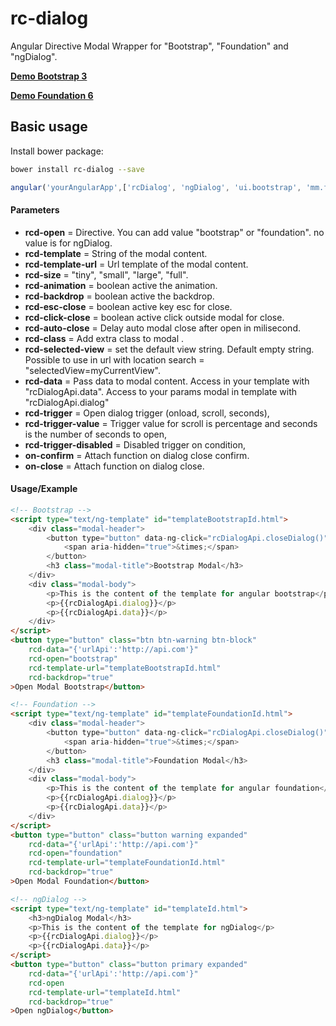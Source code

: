 # rc-dialog

Angular Directive Modal Wrapper for "Bootstrap", "Foundation" and "ngDialog". 

**[Demo Bootstrap 3][]**

**[Demo Foundation 6][]**

Basic usage
---------------
Install bower package:
```bash
bower install rc-dialog --save
```

```javascript
angular('yourAngularApp',['rcDialog', 'ngDialog', 'ui.bootstrap', 'mm.foundation', 'ngAnimate']);
```

<h4>Parameters</h4>

- **rcd-open** = Directive. You can add value "bootstrap" or "foundation". no value is for ngDialog.
- **rcd-template** = String of the modal content.
- **rcd-template-url** = Url template of the modal content.
- **rcd-size** = "tiny", "small", "large", "full".
- **rcd-animation** = boolean active the animation.
- **rcd-backdrop** = boolean active the backdrop.
- **rcd-esc-close** = boolean active key esc for close.
- **rcd-click-close** = boolean active click outside modal for close.
- **rcd-auto-close** = Delay auto modal close after open in milisecond.
- **rcd-class** = Add extra class to modal .
- **rcd-selected-view** = set the default view string. Default empty string. Possible to use in url with location search = "selectedView=myCurrentView".
- **rcd-data** = Pass data to modal content. 
  Access in your template with "rcDialogApi.data". 
  Access to your params modal in template with "rcDialogApi.dialog"
- **rcd-trigger** = Open dialog trigger (onload, scroll, seconds),
- **rcd-trigger-value** = Trigger value for scroll is percentage and seconds is the number of seconds to open,
- **rcd-trigger-disabled** = Disabled trigger on condition,
- **on-confirm** = Attach function on dialog close confirm.
- **on-close** = Attach function on dialog close.  


<h4>Usage/Example</h4>

```html
<!-- Bootstrap -->
<script type="text/ng-template" id="templateBootstrapId.html">
    <div class="modal-header">
        <button type="button" data-ng-click="rcDialogApi.closeDialog()" class="close" aria-label="Close">
            <span aria-hidden="true">&times;</span>
        </button>
        <h3 class="modal-title">Bootstrap Modal</h3>
    </div>
    <div class="modal-body">
        <p>This is the content of the template for angular bootstrap</p>
        <p>{{rcDialogApi.dialog}}</p>
        <p>{{rcDialogApi.data}}</p>
    </div>
</script>
<button type="button" class="btn btn-warning btn-block" 
    rcd-data="{'urlApi':'http://api.com'}" 
    rcd-open="bootstrap" 
    rcd-template-url="templateBootstrapId.html" 
    rcd-backdrop="true"
>Open Modal Bootstrap</button>
```

```html
<!-- Foundation -->
<script type="text/ng-template" id="templateFoundationId.html">
    <div class="modal-header">
        <button type="button" data-ng-click="rcDialogApi.closeDialog()" class="close-button" aria-label="Close reveal" >
            <span aria-hidden="true">&times;</span>
        </button>
        <h3 class="modal-title">Foundation Modal</h3>
    </div>
    <div class="modal-body">
        <p>This is the content of the template for angular foundation</p>
        <p>{{rcDialogApi.dialog}}</p>
        <p>{{rcDialogApi.data}}</p>
    </div>
</script>
<button type="button" class="button warning expanded" 
    rcd-data="{'urlApi':'http://api.com'}" 
    rcd-open="foundation" 
    rcd-template-url="templateFoundationId.html" 
    rcd-backdrop="true"
>Open Modal Foundation</button>
```

```html
<!-- ngDialog -->
<script type="text/ng-template" id="templateId.html">
    <h3>ngDialog Modal</h3>
    <p>This is the content of the template for ngDialog</p>
    <p>{{rcDialogApi.dialog}}</p>
    <p>{{rcDialogApi.data}}</p>
</script>
<button type="button" class="button primary expanded" 
    rcd-data="{'urlApi':'http://api.com'}" 
    rcd-open 
    rcd-template-url="templateId.html" 
    rcd-backdrop="true"
>Open ngDialog</button>
```


[Demo Bootstrap 3]: http://redcastor.github.io/rc-dialog/demo/bs/
[Demo Foundation 6]: http://redcastor.github.io/rc-dialog/demo/zf/
